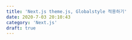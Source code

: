 ```yaml
---
title: 'Next.js theme.js, Globalstyle 적용하기'
date: 2020-7-03 20:10:43
category: 'Next.js'
draft: true
---
```

